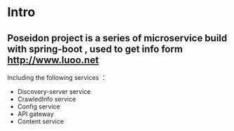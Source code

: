 # Intro

## Poseidon project is a series of microservice build with spring-boot , used to get info form http://www.luoo.net

Including the following services ：

* Discovery-server service
* CrawledInfo service
* Config service
* API gateway
* Content service